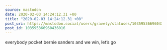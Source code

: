```yaml
---
source: mastodon
date: 2020-02-03 14:24:12.31 +00
title: "2020-02-03 14:24:12.31 +00"
post_uri: https://mastodon.social/users/gravely/statuses/103595366960436016
post_id: 103595366960436016
---
```

everybody pocket bernie sanders and we win, let’s go



